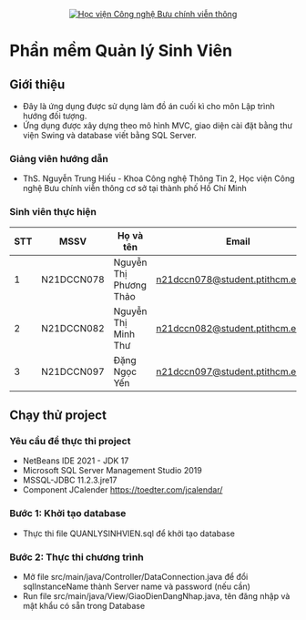 <p align="center">
  <a href="https://ptithcm.edu.vn/" title="Học viên Công nghệ Bưu chính viễn thông cơ sở tại Tp Hồ Chí Minh" style="border: none;">
    <img src="https://daihoconline.edu.vn/wp-content/uploads/2022/12/logo_bcvt_transparent_Original_White-background_600px.png" alt="Học viện Công nghệ Bưu chính viễn thông">
  </a>
</p>

# Phần mềm Quản lý Sinh Viên

## Giới thiệu

* Đây là ứng dụng được sử dụng làm đồ án cuối kì cho môn Lập trình hướng đối tượng.
* Ứng dụng được xây dựng theo mô hình MVC, giao diện cài đặt bằng thư viện Swing và database viết bằng SQL Server. 

### Giảng viên hướng dẫn

* ThS. Nguyễn Trung Hiếu - Khoa Công nghệ Thông Tin 2, Học viện Công nghệ Bưu chính viễn thông cơ sở tại thành phố Hồ Chí Minh

### Sinh viên thực hiện

|**STT**|**MSSV**  |  **Họ và tên**       |       **Email**                 |
|-------|----------|----------------------|---------------------------------|
|   1   |N21DCCN078|Nguyễn Thị Phương Thảo|n21dccn078@student.ptithcm.edu.vn|
|   2   |N21DCCN082|Nguyễn Thị Minh Thư   |n21dccn082@student.ptithcm.edu.vn|
|   3   |N21DCCN097|Đặng Ngọc Yến         |n21dccn097@student.ptithcm.edu.vn|

## Chạy thử project

### Yêu cầu để thực thi project

* NetBeans IDE 2021 - JDK 17
* Microsoft SQL Server Management Studio 2019
* MSSQL-JDBC <version> 11.2.3.jre17
* Component JCalender https://toedter.com/jcalendar/
  
### Bước 1: Khởi tạo database

* Thực thi file QUANLYSINHVIEN.sql để khởi tạo database

### Bước 2: Thực thi chương trình

* Mở file src/main/java/Controller/DataConnection.java để đổi sqlInstanceName thành Server name và password (nếu cần)
* Run file src/main/java/View/GiaoDienDangNhap.java, tên đăng nhập và mật khẩu có sẵn trong Database 
